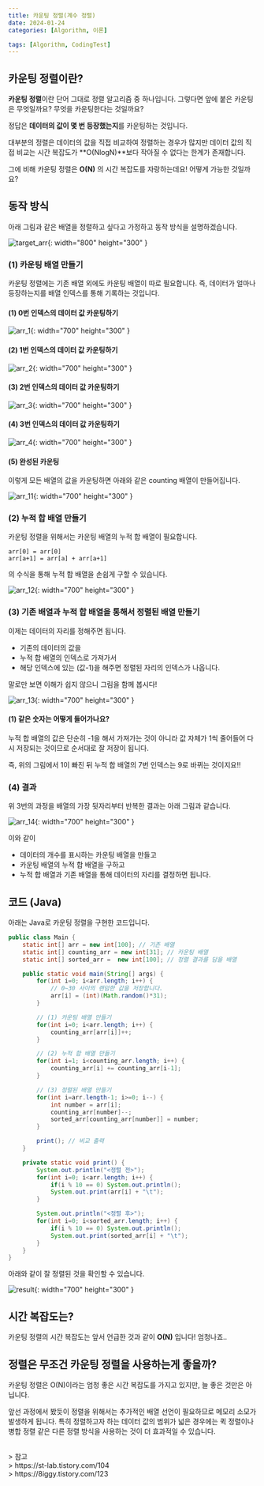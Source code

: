 ```yaml
---
title: 카운팅 정렬(계수 정렬)
date: 2024-01-24
categories: [Algorithm, 이론]

tags: [Algorithm, CodingTest]
---
```


## 카운팅 정렬이란?
**카운팅 정렬**이란 단어 그대로 정렬 알고리즘 중 하나입니다. 그렇다면 앞에 붙은 카운팅은 무엇일까요? 무엇을 카운팅한다는 것일까요?

정답은 **데이터의 값이 몇 번 등장했는지**를 카운팅하는 것입니다.

대부분의 정렬은 데이터의 값을 직접 비교하여 정렬하는 경우가 많지만 데이터 값의 직접 비교는 시간 복잡도가 **O(NlogN)**보다 작아질 수 없다는 한계가 존재합니다.

그에 비해 카운팅 정렬은 **O(N)** 의 시간 복잡도를 자랑하는데요! 어떻게 가능한 것일까요?

## 동작 방식
아래 그림과 같은 배열을 정렬하고 싶다고 가정하고 동작 방식을 설명하겠습니다.

![target_arr](/assets/img/posts/2024-01-24/target_arr.png){: width="800" height="300" }

### (1) 카운팅 배열 만들기
카운팅 정렬에는 기존 배열 외에도 카운팅 배열이 따로 필요합니다.
즉, 데이터가 얼마나 등장하는지를 배열 인덱스를 통해 기록하는 것입니다.

#### (1) 0번 인덱스의 데이터 값 카운팅하기

![arr_1](/assets/img/posts/2024-01-24/arr_1.png){: width="700" height="300" }

#### (2) 1번 인덱스의 데이터 값 카운팅하기

![arr_2](/assets/img/posts/2024-01-24/arr_2.png){: width="700" height="300" }

#### (3) 2번 인덱스의 데이터 값 카운팅하기

![arr_3](/assets/img/posts/2024-01-24/arr_3.png){: width="700" height="300" }

#### (4) 3번 인덱스의 데이터 값 카운팅하기

![arr_4](/assets/img/posts/2024-01-24/arr_4.png){: width="700" height="300" }

#### (5) 완성된 카운팅 

이렇게 모든 배열의 값을 카운팅하면 아래와 같은 counting 배열이 만들어집니다.

![arr_11](/assets/img/posts/2024-01-24/arr_11.png){: width="700" height="300" }

### (2) 누적 합 배열 만들기

카운팅 정렬을 위해서는 카운팅 배열의 누적 합 배열이 필요합니다.

```
arr[0] = arr[0]
arr[a+1] = arr[a] + arr[a+1]
```

의 수식을 통해 누적 합 배열을 손쉽게 구할 수 있습니다.

![arr_12](/assets/img/posts/2024-01-24/arr_12.png){: width="700" height="300" }

### (3) 기존 배열과 누적 합 배열을 통해서 정렬된 배열 만들기
이제는 데이터의 자리를 정해주면 됩니다.

- 기존의 데이터의 값을
- 누적 합 배열의 인덱스로 가져가서
- 해당 인덱스에 있는 (값-1)을 해주면 정렬된 자리의 인덱스가 나옵니다.

말로만 보면 이해가 쉽지 않으니 그림을 함께 봅시다!

![arr_13](/assets/img/posts/2024-01-24/arr_13.png){: width="700" height="300" }

#### (1) 같은 숫자는 어떻게 들어가나요?
누적 합 배열의 값은 단순히 -1을 해서 가져가는 것이 아니라 값 자체가 1씩 줄어들어 다시 저장되는 것이므로 순서대로 잘 저장이 됩니다.

즉, 위의 그림에서 1이 빠진 뒤 누적 합 배열의 7번 인덱스는 9로 바뀌는 것이지요!!

### (4) 결과
위 3번의 과정을 배열의 가장 뒷자리부터 반복한 결과는 아래 그림과 같습니다.

![arr_14](/assets/img/posts/2024-01-24/arr_14.png){: width="700" height="300" }

이와 같이
- 데이터의 개수를 표시하는 카운팅 배열을 만들고
- 카운팅 배열의 누적 합 배열을 구하고
- 누적 합 배열과 기존 배열을 통해 데이터의 자리를 결정하면 됩니다.


## 코드 (Java)
아래는 Java로 카운팅 정렬을 구현한 코드입니다.

```java
public class Main {
    static int[] arr = new int[100]; // 기존 배열
    static int[] counting_arr = new int[31]; // 카운팅 배열
    static int[] sorted_arr =  new int[100]; // 정렬 결과를 담을 배열

    public static void main(String[] args) {
        for(int i=0; i<arr.length; i++) {
            // 0~30 사이의 랜덤한 값을 저장합니다.
            arr[i] = (int)(Math.random()*31);
        }

        // (1) 카운팅 배열 만들기
        for(int i=0; i<arr.length; i++) {
            counting_arr[arr[i]]++;
        }

        // (2) 누적 합 배열 만들기
        for(int i=1; i<counting_arr.length; i++) {
            counting_arr[i] += counting_arr[i-1];
        }

        // (3) 정렬된 배열 만들기
        for(int i=arr.length-1; i>=0; i--) {
            int number = arr[i];
            counting_arr[number]--;
            sorted_arr[counting_arr[number]] = number;
        }

        print(); // 비교 출력
    }

    private static void print() {
        System.out.println("<정렬 전>");
        for(int i=0; i<arr.length; i++) {
            if(i % 10 == 0) System.out.println();
			System.out.print(arr[i] + "\t");
        }

        System.out.println("<정렬 후>");
        for(int i=0; i<sorted_arr.length; i++) {
            if(i % 10 == 0) System.out.println();
			System.out.print(sorted_arr[i] + "\t");
        }
    }
}
```

아래와 같이 잘 정렬된 것을 확인할 수 있습니다.

![result](/assets/img/posts/2024-01-24/result.png){: width="700" height="300" }

## 시간 복잡도는?
카운팅 정렬의 시간 복잡도는 앞서 언급한 것과 같이 **O(N)** 입니다! 엄청나죠..

## 정렬은 무조건 카운팅 정렬을 사용하는게 좋을까?
카운팅 정렬은 O(N)이라는 엄청 좋은 시간 복잡도를 가지고 있지만, 늘 좋은 것만은 아닙니다.

앞선 과정에서 봤듯이 정렬을 위해서는 추가적인 배열 선언이 필요하므로 메모리 소모가 발생하게 됩니다.
특히 정렬하고자 하는 데이터 값의 범위가 넓은 경우에는 퀵 정렬이나 병합 정렬 같은 다른 정렬 방식을 사용하는 것이 더 효과적일 수 있습니다.

<br>
> 참고 <br>
> https://st-lab.tistory.com/104 <br>
> https://8iggy.tistory.com/123